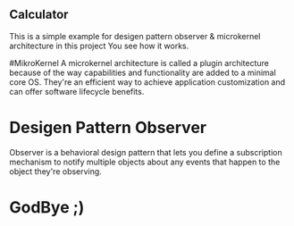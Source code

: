 ## Calculator
This is a simple example for desigen pattern observer & microkernel architecture in this project You see how it works.

#MikroKernel
A microkernel architecture is called a plugin architecture because of the way capabilities and functionality are added to a minimal core OS.
They're an efficient way to achieve application customization and can offer software lifecycle benefits.

# Desigen Pattern Observer
Observer is a behavioral design pattern that lets you define a subscription mechanism to notify multiple objects about any events that happen
to the object they're observing.

# GodBye ;)
